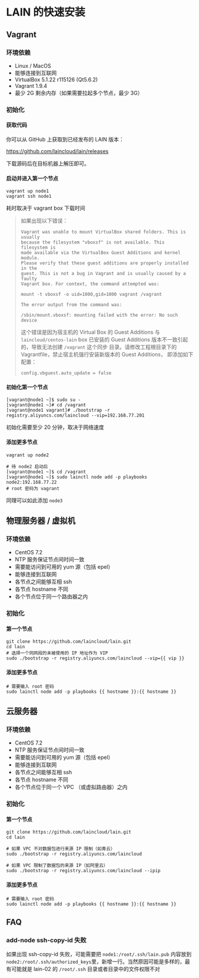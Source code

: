 # LAIN 的快速安装

## Vagrant

### 环境依赖

* Linux / MacOS
* 能够连接到互联网
* VirtualBox 5.1.22 r115126 (Qt5.6.2)
* Vagrant 1.9.4
* 最少 2G 剩余内存（如果需要拉起多个节点，最少 3G）

### 初始化

#### 获取代码

你可以从 GitHub 上获取到已经发布的 LAIN 版本：

https://github.com/laincloud/lain/releases

下载源码后在目标机器上解压即可。


#### 启动并进入第一个节点

```
vagrant up node1
vagrant ssh node1
```

耗时取决于 vagrant box 下载时间

> 如果出现以下错误：
>
> ```
> Vagrant was unable to mount VirtualBox shared folders. This is usually
> because the filesystem "vboxsf" is not available. This filesystem is
> made available via the VirtualBox Guest Additions and kernel module.
> Please verify that these guest additions are properly installed in the
> guest. This is not a bug in Vagrant and is usually caused by a faulty
> Vagrant box. For context, the command attempted was:
>
> mount -t vboxsf -o uid=1000,gid=1000 vagrant /vagrant
>
> The error output from the command was:
>
> /sbin/mount.vboxsf: mounting failed with the error: No such device
> ```
>
> 这个错误是因为宿主机的 Virtual Box 的 Guest Additions 与 `laincloud/centos-lain`
> box 已安装的 Guest Additions 版本不一致引起的，导致无法创建 `/vagrant` 这个同步
> 目录。请修改工程根目录下的 Vagrantfile，禁止宿主机强行安装新版本的 Guest Additions，
> 即添加如下配置：
>
> ```
> config.vbguest.auto_update = false
> ```

#### 初始化第一个节点

```
[vagrant@node1 ~]$ sudo su -
[vagrant@node1 ~]# cd /vagrant
[vagrant@node1 vagrant]# ./bootstrap -r registry.aliyuncs.com/laincloud --vip=192.168.77.201
```

初始化需要至少 20 分钟，取决于网络速度

#### 添加更多节点

```
vagrant up node2

# 待 node2 启动后
[vagrant@node1 ~]$ cd /vagrant
[vagrant@node1 ~]$ sudo lainctl node add -p playbooks node2:192.168.77.22
# root 密码为 vagrant
```

同理可以如此添加 `node3`

## 物理服务器 / 虚拟机
### 环境依赖
* CentOS 7.2
* NTP 服务保证节点间时间一致
* 需要能访问到可用的 yum 源（包括 epel）
* 能够连接到互联网
* 各节点之间能够互相 ssh
* 各节点 hostname 不同
* 各个节点位于同一个路由器之内

### 初始化
#### 第一个节点

```
git clone https://github.com/laincloud/lain.git
cd lain
# 选择一个同网段的未被使用的 IP 地址作为 VIP
sudo ./bootstrap -r registry.aliyuncs.com/laincloud --vip={{ vip }}
```

#### 添加更多节点
```
# 需要输入 root 密码
sudo lainctl node add -p playbooks {{ hostname }}:{{ hostname }} 
```

## 云服务器
### 环境依赖
* CentOS 7.2
* NTP 服务保证节点间时间一致
* 需要能访问到可用的 yum 源（包括 epel）
* 能够连接到互联网
* 各节点之间能够互相 ssh
* 各节点 hostname 不同
* 各个节点位于同一个 VPC （或虚拟路由器）之内

### 初始化

#### 第一个节点
```
git clone https://github.com/laincloud/lain.git
cd lain

# 如果 VPC 不对数据包进行来源 IP 限制（如青云）
sudo ./bootstrap -r registry.aliyuncs.com/laincloud

# 如果 VPC 限制了数据包的来源 IP（如阿里云）
sudo ./bootstrap -r registry.aliyuncs.com/laincloud --ipip

```

#### 添加更多节点

```
# 需要输入 root 密码
sudo lainctl node add -p playbooks {{ hostname }}:{{ hostname }} 
```

## FAQ

### add-node ssh-copy-id 失败
如果出现 ssh-copy-id  失败，可能需要把 `node1:/root/.ssh/lain.pub` 内容放到 `node2:/root/.ssh/authorized_keys`里，新增一行。当然原因可能是多样的，最有可能就是 lain-02 的 `/root/.ssh` 目录或者目录中的文件权限不对
